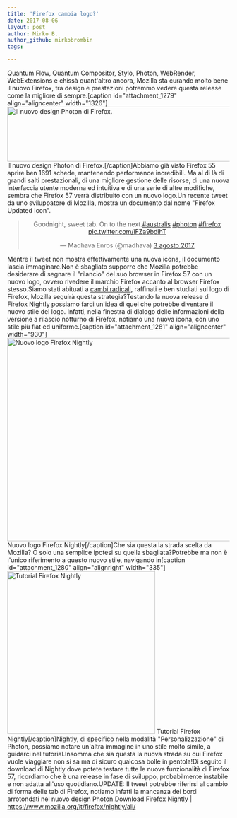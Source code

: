 ```yaml
---
title: 'Firefox cambia logo?'
date: 2017-08-06
layout: post
author: Mirko B.
author_github: mirkobrombin
tags:

---
```

Quantum Flow, Quantum Compositor, Stylo, Photon, WebRender, WebExtensions e chissà quant'altro ancora, Mozilla sta curando molto bene il nuovo Firefox, tra design e prestazioni potremmo vedere questa release come la migliore di sempre.[caption id="attachment_1279" align="aligncenter" width="1326"]<img class="wp-image-1279 size-full size-full wp-image-90" src="https://linuxhub.it/wordpress/wp-content/uploads/2017/08/DeepinScreenshot_select-area_20170806163943.png" alt="Il nuovo design Photon di Firefox." width="1326" height="124" /> Il nuovo design Photon di Firefox.[/caption]Abbiamo già visto Firefox 55 aprire ben 1691 schede, mantenendo performance incredibili. Ma al di là di grandi salti prestazionali, di una migliore gestione delle risorse, di una nuova interfaccia utente moderna ed intuitiva e di una serie di altre modifiche, sembra che Firefox 57 verrà distribuito con un nuovo logo.Un recente tweet da uno sviluppatore di Mozilla, mostra un documento dal nome "Firefox Updated Icon".<center><blockquote class="twitter-tweet" data-lang="it"><p dir="ltr" lang="en">Goodnight, sweet tab. On to the next.<a href="https://twitter.com/hashtag/australis?src=hash">#australis</a> <a href="https://twitter.com/hashtag/photon?src=hash">#photon</a> <a href="https://twitter.com/hashtag/firefox?src=hash">#firefox</a> <a href="https://t.co/iFZa9bdihT">pic.twitter.com/iFZa9bdihT</a></p>— Madhava Enros (@madhava) <a href="https://twitter.com/madhava/status/893131151405187072">3 agosto 2017</a></blockquote><script async src="//platform.twitter.com/widgets.js" charset="utf-8"></script></center>Mentre il tweet non mostra effettivamente una nuova icona, il documento lascia immaginare.Non è sbagliato supporre che Mozilla potrebbe desiderare di segnare il "rilancio" del suo browser in Firefox 57 con un nuovo logo, ovvero rivedere il marchio Firefox accanto al browser Firefox stesso.Siamo stati abituati a <a href="https://linuxhub.it/wordpress/wp-content/uploads/2017/08/infographic.png" target="_blank" rel="noopener noreferrer">cambi radicali</a>, raffinati e ben studiati sul logo di Firefox, Mozilla seguirà questa strategia?Testando la nuova release di Firefox Nightly possiamo farci un'idea di quel che potrebbe diventare il nuovo stile del logo. Infatti, nella finestra di dialogo delle informazioni della versione a rilascio notturno di Firefox, notiamo una nuova icona, con uno stile più flat ed uniforme.[caption id="attachment_1281" align="aligncenter" width="930"]<img class="wp-image-1281 size-full size-full wp-image-92" src="https://linuxhub.it/wordpress/wp-content/uploads/2017/08/DeepinScreenshot_select-area_20170806164042.png" alt="Nuovo logo Firefox Nightly" width="930" height="460" /> Nuovo logo Firefox Nightly[/caption]Che sia questa la strada scelta da Mozilla? O solo una semplice ipotesi su quella sbagliata?Potrebbe ma non è l'unico riferimento a questo nuovo stile, navigando in[caption id="attachment_1280" align="alignright" width="335"]<img class="wp-image-1280  size-full wp-image-93" src="https://linuxhub.it/wordpress/wp-content/uploads/2017/08/DeepinScreenshot_select-area_20170806164004.png" alt="Tutorial Firefox Nightly" width="335" height="368" /> Tutorial Firefox Nightly[/caption]Nightly, di specifico nella modalità "Personalizzazione" di Photon, possiamo notare un'altra immagine in uno stile molto simile, a guidarci nel tutorial.Insomma che sia questa la nuova strada su cui Firefox vuole viaggiare non si sa ma di sicuro qualcosa bolle in pentola!Di seguito il download di Nightly dove potete testare tutte le nuove funzionalità di Firefox 57, ricordiamo che è una release in fase di sviluppo, probabilmente instabile e non adatta all'uso quotidiano.UPDATE: Il tweet potrebbe riferirsi al cambio di forma delle tab di Firefox, notiamo infatti la mancanza dei bordi arrotondati nel nuovo design Photon.Download Firefox Nightly | <a href="https://www.mozilla.org/it/firefox/nightly/all/">https://www.mozilla.org/it/firefox/nightly/all/</a>